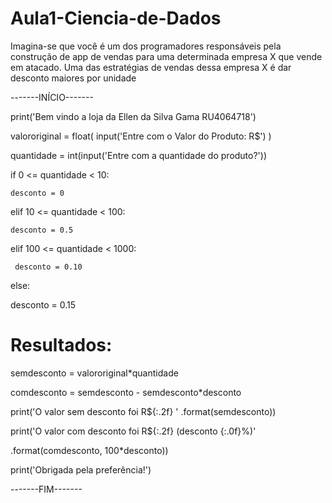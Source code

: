 # Aula1-Ciencia-de-Dados
Imagina-se que você é um dos programadores responsáveis pela construção de app de vendas para uma determinada empresa X que vende em atacado. Uma das estratégias de vendas dessa empresa X é dar desconto maiores por unidade 

-------INÍCIO-------


print('Bem vindo a loja da Ellen da Silva Gama RU4064718')

valororiginal = float( input('Entre com o Valor do Produto: R$') )

quantidade = int(input('Entre com a quantidade do produto?'))

if 0 <= quantidade < 10:

    desconto = 0

elif 10 <= quantidade < 100:

    desconto = 0.5

elif 100 <= quantidade < 1000:

     desconto = 0.10

else:

   desconto = 0.15

# Resultados:
semdesconto = valororiginal*quantidade

comdesconto = semdesconto - semdesconto*desconto

print('O valor sem desconto foi R${:.2f} ' .format(semdesconto))

print('O valor com desconto foi R${:.2f}   (desconto {:.0f}%)'

.format(comdesconto, 100*desconto))

print('Obrigada pela preferência!')


-------FIM-------
